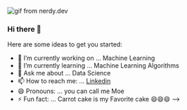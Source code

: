 ![gif from nerdy.dev](https://i.pinimg.com/originals/32/a5/3f/32a53fd68a28c7b8df0d8ae0d1b1a13e.gif)


### Hi there 👋

Here are some ideas to get you started:

- 🔭 I’m currently working on ... Machine Learning
- 🌱 I’m currently learning ... Machine Learning Algorithms  
- 💬 Ask me about ... Data Science 
- 📫 How to reach me: ... [Linkedin](https://www.linkedin.com/in/mahmoud-fansha/)
- 😄 Pronouns: ... you can call me Moe
- ⚡ Fun fact: ... Carrot cake is my Favorite cake 😄😄😄
-->
